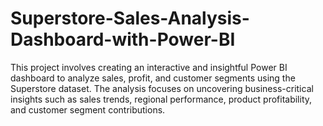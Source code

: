 # Superstore-Sales-Analysis-Dashboard-with-Power-BI
This project involves creating an interactive and insightful Power BI dashboard to analyze sales, profit, and customer segments using the Superstore dataset. The analysis focuses on uncovering business-critical insights such as sales trends, regional performance, product profitability, and customer segment contributions. 
